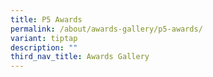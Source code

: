 ```yaml
---
title: P5 Awards
permalink: /about/awards-gallery/p5-awards/
variant: tiptap
description: ""
third_nav_title: Awards Gallery
---
```

